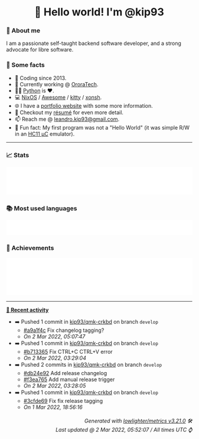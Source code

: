 <!-- README template, populated using this action:
     https://github.com/kip93/kip93/blob/main/.github/workflows/readme.yml. -->

<h1 align="center">👋 Hello world! I'm @kip93</h1> <!-- LOGIN => username -->

### 👤 About me

I am a passionate self-taught backend software developer, and a strong advocate for libre software.


### 💬 Some facts

* 📅 Coding since 2013.
* 💼 Currently working @ [OroraTech](https://ororatech.com/).
* 👨‍💻 [Python](https://github.com/search?q=user%3Akip93&l=python) is ❤️. <!-- LOGIN => username -->
* 💻 [NixOS](https://github.com/NixOS/) /
     [Awesome](https://github.com/awesomeWM/) /
     [kitty](https://github.com/kovidgoyal/kitty/) /
     [xonsh](https://github.com/xonsh/).
* 🌐 I have a [portfolio website](https://kip93.net/) with some more information.
* 📝 Checkout my [résumé](https://kip93.net/resume/) for even more detail.
* 📫 Reach me @ [leandro.kip93@gmail.com](mailto:leandro.kip93@gmail.com).
* 🎲 Fun fact: My first program was not a "Hello World" (it was simple R/W in an [HC11 µC](https://en.wikipedia.org/wiki/68HC11) emulator).


-----------------------------------------------------------------------------------------------------------------------


### 📈 Stats

![](./stats.svg)


### 📚 Most used languages <!-- by percentage, in decreasing order -->

![](./languages.svg)


### 🏅 Achievements

![](./achievements.svg)


-----------------------------------------------------------------------------------------------------------------------


**[📰 Recent activity](https://github.com/kip93)**
* ➡️ Pushed 1 commit in [kip93/qmk-crkbd](https://github.com/kip93/qmk-crkbd) on branch `develop`
  * [#a9a1f4c](https://github.com/kip93/qmk-crkbd/commit/a9a1f4c) Fix changelog tagging?
  * *On 2 Mar 2022, 05:07:47*
* ➡️ Pushed 1 commit in [kip93/qmk-crkbd](https://github.com/kip93/qmk-crkbd) on branch `develop`
  * [#b713365](https://github.com/kip93/qmk-crkbd/commit/b713365) Fix CTRL+C CTRL+V error
  * *On 2 Mar 2022, 03:29:04*
* ➡️ Pushed 2 commits in [kip93/qmk-crkbd](https://github.com/kip93/qmk-crkbd) on branch `develop`
  * [#db24e92](https://github.com/kip93/qmk-crkbd/commit/db24e92) Add release changelog
  * [#f3ea765](https://github.com/kip93/qmk-crkbd/commit/f3ea765) Add manual release trigger
  * *On 2 Mar 2022, 03:28:05*
* ➡️ Pushed 1 commit in [kip93/qmk-crkbd](https://github.com/kip93/qmk-crkbd) on branch `develop`
  * [#3cfde69](https://github.com/kip93/qmk-crkbd/commit/3cfde69) Fix fix release tagging
  * *On 1 Mar 2022, 18:56:16*
 <!-- Last activity -->


<h6 align="right"><em>
    Generated with <a href="https://github.com/lowlighter/metrics/tree/latest/">lowlighter/metrics v3.21.0</a> 🛠️<br> <!-- VERSION => MAJOR.minor.patch -->
    Last updated @ 2 Mar 2022, 05:52:07 / All times UTC ⌚ <!-- meta.generated => DD/MM/YYYY, hh:mm -->
</em></h6>

